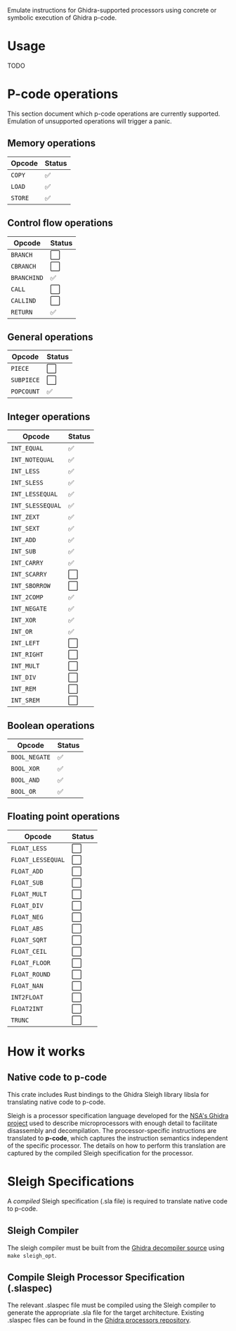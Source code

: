 Emulate instructions for Ghidra-supported processors using concrete or symbolic execution of Ghidra p-code.

# Usage

TODO

# P-code operations

This section document which p-code operations are currently supported. Emulation of unsupported operations will trigger a panic.

## Memory operations

| Opcode      | Status |
| ----------- | ------ |
| `COPY`      | ✅     |
| `LOAD`      | ✅     |
| `STORE`     | ✅     |

## Control flow operations

| Opcode      | Status |
| ----------- | ------ |
| `BRANCH`    | ⬜     |
| `CBRANCH`   | ⬜     |
| `BRANCHIND` | ✅     |
| `CALL`      | ⬜     |
| `CALLIND`   | ⬜     |
| `RETURN`    | ✅     |


## General operations

| Opcode     | Status |
| ---------- | ------ |
| `PIECE`    | ⬜     |
| `SUBPIECE` | ⬜     |
| `POPCOUNT` | ✅     |

## Integer operations

| Opcode           | Status |
| ---------------- | ------ |
| `INT_EQUAL`      | ✅     |
| `INT_NOTEQUAL`   | ✅     |
| `INT_LESS`       | ✅     |
| `INT_SLESS`      | ✅     |
| `INT_LESSEQUAL`  | ✅     |
| `INT_SLESSEQUAL` | ✅     |
| `INT_ZEXT`       | ✅     |
| `INT_SEXT`       | ✅     |
| `INT_ADD`        | ✅     |
| `INT_SUB`        | ✅     |
| `INT_CARRY`      | ✅     |
| `INT_SCARRY`     | ⬜     |
| `INT_SBORROW`    | ⬜     |
| `INT_2COMP`      | ✅     |
| `INT_NEGATE`     | ✅     |
| `INT_XOR`        | ✅     |
| `INT_OR`         | ✅     |
| `INT_LEFT`       | ⬜     |
| `INT_RIGHT`      | ⬜     |
| `INT_MULT`       | ⬜     |
| `INT_DIV`        | ⬜     |
| `INT_REM`        | ⬜     |
| `INT_SREM`       | ⬜     |

## Boolean operations

| Opcode        | Status |
| ------------- | ------ |
| `BOOL_NEGATE` | ✅     |
| `BOOL_XOR`    | ✅     |
| `BOOL_AND`    | ✅     |
| `BOOL_OR`     | ✅     |

## Floating point operations

| Opcode            | Status  |
| ----------------- | ------- |
| `FLOAT_LESS`      | ⬜      |
| `FLOAT_LESSEQUAL` | ⬜      |
| `FLOAT_ADD`       | ⬜      |
| `FLOAT_SUB`       | ⬜      |
| `FLOAT_MULT`      | ⬜      |
| `FLOAT_DIV`       | ⬜      |
| `FLOAT_NEG`       | ⬜      |
| `FLOAT_ABS`       | ⬜      |
| `FLOAT_SQRT`      | ⬜      |
| `FLOAT_CEIL`      | ⬜      |
| `FLOAT_FLOOR`     | ⬜      |
| `FLOAT_ROUND`     | ⬜      |
| `FLOAT_NAN`       | ⬜      |
| `INT2FLOAT`       | ⬜      |
| `FLOAT2INT`       | ⬜      |
| `TRUNC`           | ⬜      |

# How it works

## Native code to p-code

This crate includes Rust bindings to the Ghidra Sleigh library libsla for translating native code to p-code.

Sleigh is a processor specification language developed for the [NSA's Ghidra project](https://github.com/NationalSecurityAgency/ghidra) used to describe microprocessors with enough detail to facilitate disassembly and decompilation. The processor-specific instructions are translated to **p-code**, which captures the instruction semantics independent of the specific processor. The details on how to perform this translation are captured by the compiled Sleigh specification for the processor.

# Sleigh Specifications

A _compiled_ Sleigh specification (.sla file) is required to translate native code to p-code.

## Sleigh Compiler

The sleigh compiler must be built from the [Ghidra decompiler source](https://github.com/NationalSecurityAgency/ghidra/blob/stable/Ghidra/Features/Decompiler/src/decompile/cpp) using `make sleigh_opt`.

## Compile Sleigh Processor Specification (.slaspec)

The relevant .slaspec file must be compiled using the Sleigh compiler to generate the appropriate .sla file for the target architecture. Existing .slaspec files can be found in the [Ghidra processors repository](https://github.com/NationalSecurityAgency/ghidra/tree/stable/Ghidra/Processors).
